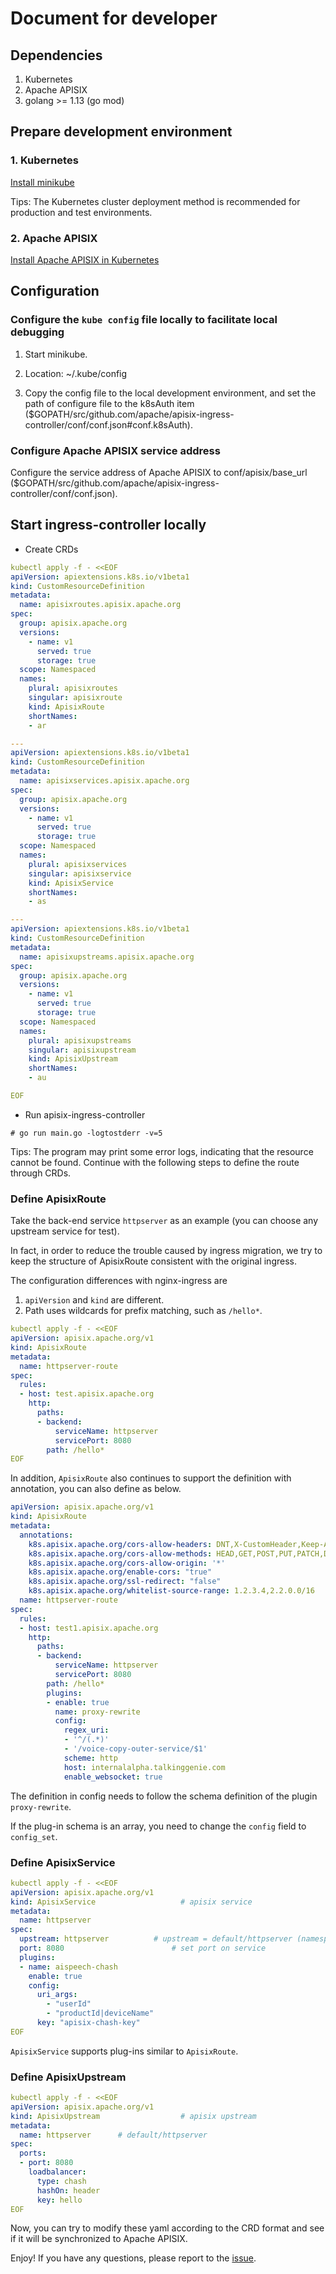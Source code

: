 # Document for developer

## Dependencies

1. Kubernetes
2. Apache APISIX
3. golang >= 1.13 (go mod)

## Prepare development environment

### 1. Kubernetes

[Install minikube](https://kubernetes.io/docs/tasks/tools/install-minikube)

Tips: The Kubernetes cluster deployment method is recommended for production and test environments.

### 2. Apache APISIX

[Install Apache APISIX in Kubernetes](https://github.com/apache/apisix/tree/master/kubernetes)

## Configuration

### Configure the `kube config` file locally to facilitate local debugging

1. Start minikube.

2. Location: ~/.kube/config

3. Copy the config file to the local development environment, and set the path of configure file to the k8sAuth item ($GOPATH/src/github.com/apache/apisix-ingress-controller/conf/conf.json#conf.k8sAuth).

### Configure Apache APISIX service address

Configure the service address of Apache APISIX to conf/apisix/base_url ($GOPATH/src/github.com/apache/apisix-ingress-controller/conf/conf.json).

## Start ingress-controller locally

* Create CRDs

```yaml
kubectl apply -f - <<EOF
apiVersion: apiextensions.k8s.io/v1beta1
kind: CustomResourceDefinition
metadata:
  name: apisixroutes.apisix.apache.org
spec:
  group: apisix.apache.org
  versions:
    - name: v1
      served: true
      storage: true
  scope: Namespaced
  names:
    plural: apisixroutes
    singular: apisixroute
    kind: ApisixRoute
    shortNames:
    - ar

---
apiVersion: apiextensions.k8s.io/v1beta1
kind: CustomResourceDefinition
metadata:
  name: apisixservices.apisix.apache.org
spec:
  group: apisix.apache.org
  versions:
    - name: v1
      served: true
      storage: true
  scope: Namespaced
  names:
    plural: apisixservices
    singular: apisixservice
    kind: ApisixService
    shortNames:
    - as

---
apiVersion: apiextensions.k8s.io/v1beta1
kind: CustomResourceDefinition
metadata:
  name: apisixupstreams.apisix.apache.org
spec:
  group: apisix.apache.org
  versions:
    - name: v1
      served: true
      storage: true
  scope: Namespaced
  names:
    plural: apisixupstreams
    singular: apisixupstream
    kind: ApisixUpstream
    shortNames:
    - au

EOF
```

* Run apisix-ingress-controller

```shell
# go run main.go -logtostderr -v=5
```

Tips: The program may print some error logs, indicating that the resource cannot be found. Continue with the following steps to define the route through CRDs.

### Define ApisixRoute

Take the back-end service `httpserver` as an example (you can choose any upstream service for test).

In fact, in order to reduce the trouble caused by ingress migration, we try to keep the structure of ApisixRoute consistent with the original ingress.

The configuration differences with nginx-ingress are

1. `apiVersion` and `kind` are different.
2. Path uses wildcards for prefix matching, such as `/hello*`.

```yaml
kubectl apply -f - <<EOF
apiVersion: apisix.apache.org/v1
kind: ApisixRoute
metadata:
  name: httpserver-route
spec:
  rules:
  - host: test.apisix.apache.org
    http:
      paths:
      - backend:
          serviceName: httpserver
          servicePort: 8080
        path: /hello*
EOF
```

In addition, `ApisixRoute` also continues to support the definition with annotation, you can also define as below.

```yaml
apiVersion: apisix.apache.org/v1
kind: ApisixRoute
metadata:
  annotations:
    k8s.apisix.apache.org/cors-allow-headers: DNT,X-CustomHeader,Keep-Alive,User-Agent,X-Requested-With,If-Modified-Since,Cache-Control,Content-Type,Authorization,openID,audiotoken
    k8s.apisix.apache.org/cors-allow-methods: HEAD,GET,POST,PUT,PATCH,DELETE
    k8s.apisix.apache.org/cors-allow-origin: '*'
    k8s.apisix.apache.org/enable-cors: "true"
    k8s.apisix.apache.org/ssl-redirect: "false"
    k8s.apisix.apache.org/whitelist-source-range: 1.2.3.4,2.2.0.0/16
  name: httpserver-route
spec:
  rules:
  - host: test1.apisix.apache.org
    http:
      paths:
      - backend:
          serviceName: httpserver
          servicePort: 8080
        path: /hello*
        plugins:
        - enable: true
          name: proxy-rewrite
          config:
            regex_uri:
            - '^/(.*)'
            - '/voice-copy-outer-service/$1'
            scheme: http
            host: internalalpha.talkinggenie.com
            enable_websocket: true
```

The definition in config needs to follow the schema definition of the plugin `proxy-rewrite`.

If the plug-in schema is an array, you need to change the `config` field to `config_set`.

### Define ApisixService

```yaml
kubectl apply -f - <<EOF
apiVersion: apisix.apache.org/v1
kind: ApisixService                   # apisix service
metadata:
  name: httpserver
spec:
  upstream: httpserver          # upstream = default/httpserver (namespace/upstreamName)
  port: 8080                        # set port on service
  plugins:
  - name: aispeech-chash
    enable: true
    config:
      uri_args:
        - "userId"
        - "productId|deviceName"
      key: "apisix-chash-key"
EOF
```

`ApisixService` supports plug-ins similar to `ApisixRoute`.

### Define ApisixUpstream

```yaml
kubectl apply -f - <<EOF
apiVersion: apisix.apache.org/v1
kind: ApisixUpstream                  # apisix upstream
metadata:
  name: httpserver      # default/httpserver
spec:
  ports:
  - port: 8080
    loadbalancer:
      type: chash
      hashOn: header
      key: hello
EOF
```

Now, you can try to modify these yaml according to the CRD format and see if it will be synchronized to Apache APISIX.

Enjoy! If you have any questions, please report to the [issue](https://github.com/apache/apisix-ingress-controller/issues).
